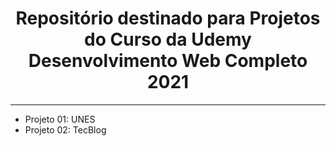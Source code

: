  <h1 align='center'>
    Repositório destinado para Projetos do Curso da Udemy<br>
    <b>Desenvolvimento Web Completo 2021</b>
</h1>
<hr>

<ul>
    <li>Projeto 01: UNES</li>
    <li>Projeto 02: TecBlog</li>
</ul>
